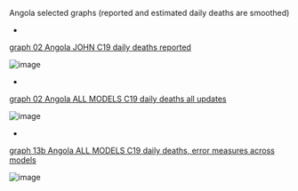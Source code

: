 Angola selected graphs (reported and estimated daily deaths are smoothed) 

*

[graph 02 Angola JOHN C19 daily deaths reported](https://github.com/pourmalek/CovidLongitudinal/blob/main/output/countries/Angola/graph%2002%20Angola%20JOHN%20C19%20daily%20deaths%20reported.pdf)

![image](https://github.com/pourmalek/CovidLongitudinal/assets/30849720/8b23f471-6849-4511-ac4d-6bbc0e6035a6)

*

[graph 02 Angola ALL MODELS C19 daily deaths all updates](https://github.com/pourmalek/CovidLongitudinal/blob/main/output/countries/Angola/graph%2002%20Angola%20ALL%20MODELS%20C19%20daily%20deaths%20all%20updates.pdf)

![image](https://github.com/pourmalek/CovidLongitudinal/assets/30849720/8517ac81-fbde-4427-8b09-670655905c83)

*

[graph 13b Angola ALL MODELS C19 daily deaths, error measures across models](https://github.com/pourmalek/CovidLongitudinal/blob/main/output/countries/Angola/graph%2013b%20Angola%20ALL%20MODELS%20C19%20daily%20deaths%2C%20error%20measures%20across%20models.pdf)

![image](https://github.com/pourmalek/CovidLongitudinal/assets/30849720/3a6a8360-2d53-4b58-a9e6-88721bad0f96)

